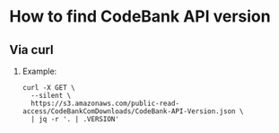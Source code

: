 # How to find CodeBank API version

## Via curl

1. Example:

    ```console
    curl -X GET \
      --silent \
      https://s3.amazonaws.com/public-read-access/CodeBankComDownloads/CodeBank-API-Version.json \
      | jq -r '. | .VERSION'
    ```

